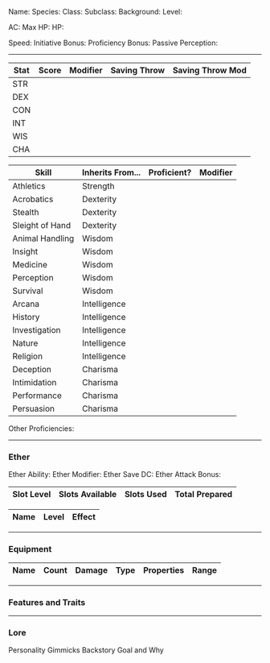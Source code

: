Name:
Species: 
Class:
Subclass:
Background:
Level:

AC:
Max HP:
HP:

Speed:
Initiative Bonus:
Proficiency Bonus:
Passive Perception:

---

| Stat | Score | Modifier | Saving Throw | Saving Throw Mod |
| ---- | ----- | -------- | ------------ | ---------------- |
| STR  |       |          |              |                  |
| DEX  |       |          |              |                  |
| CON  |       |          |              |                  |
| INT  |       |          |              |                  |
| WIS  |       |          |              |                  |
| CHA  |       |          |              |                  |


| Skill           | Inherits From... | Proficient? | Modifier |
| --------------- | ---------------- | ----------- | -------- |
| Athletics       | Strength         |             |          |
| Acrobatics      | Dexterity        |             |          |
| Stealth         | Dexterity        |             |          |
| Sleight of Hand | Dexterity        |             |          |
| Animal Handling | Wisdom           |             |          |
| Insight         | Wisdom           |             |          |
| Medicine        | Wisdom           |             |          |
| Perception      | Wisdom           |             |          |
| Survival        | Wisdom           |             |          |
| Arcana          | Intelligence     |             |          |
| History         | Intelligence     |             |          |
| Investigation   | Intelligence     |             |          |
| Nature          | Intelligence     |             |          |
| Religion        | Intelligence     |             |          |
| Deception       | Charisma         |             |          |
| Intimidation    | Charisma         |             |          |
| Performance     | Charisma         |             |          |
| Persuasion      | Charisma         |             |          |
Other Proficiencies:

---
### Ether
Ether Ability: 
Ether Modifier: 
Ether Save DC: 
Ether Attack Bonus: 

| Slot Level | Slots Available | Slots Used | Total Prepared                   |
| ---------- | --------------- | ---------- | -------------------------------- |

| Name | Level | Effect |
| ---- | ----- | ------ |


---
### Equipment
| Name           | Count | Damage | Type | Properties | Range |
| -------------- | ----- | ------ | ---- | ---------- | ----- |


---
### Features and Traits

---
### Lore
Personality Gimmicks
Backstory
Goal and Why